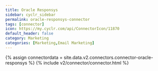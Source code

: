 ```yaml
---
title: Oracle Responsys
sidebar: cyclr_sidebar
permalink: oracle-responsys-connector
tags: [connector]
icon: https://my.cyclr.com/api/ConnectorIcon/11870
default_header: false
category: Marketing
categories: [Marketing,Email Marketing]
---
```

{% assign connectordata = site.data.v2.connectors.connector-oracle-responsys %}
{% include v2/connector/connector.html %}	